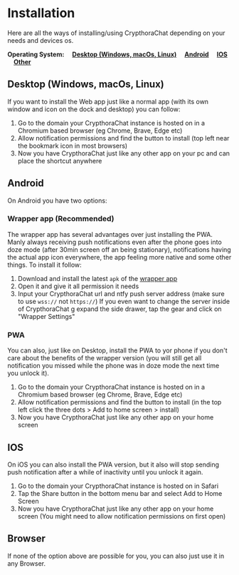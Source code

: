 # Installation
Here are all the ways of installing/using CrypthoraChat depending on your needs and devices os.

**Operating System:**
&emsp;**[Desktop (Windows, macOs, Linux)](#desktop-windows-macos-linux)**
&emsp;**[Android](#android)**
&emsp;**[IOS](#ios)**
&emsp;**[Other](#browser)**

## Desktop (Windows, macOs, Linux)
If you want to install the Web app just like a normal app (with its own window and icon on the dock and desktop) you can follow:
1. Go to the domain your CrypthoraChat instance is hosted on in a Chromium based browser (eg Chrome, Brave, Edge etc)
2. Allow notification permissions and find the button to install (top left near the bookmark icon in most browsers)
3. Now you have CrypthoraChat just like any other app on your pc and can place the shortcut anywhere

## Android
On Android you have two options:
### Wrapper app (Recommended)
The wrapper app has several advantages over just installing the PWA. Manly always receiving push notifications even after the phone goes into doze mode (after 30min screen off an being stationary), notifications having the actual app icon everywhere, the app feeling more native and some other things. To install it follow:
1. Download and install the latest `apk` of the [wrapper app](https://github.com/Mauznemo/CrypthoraChatWrapper/releases/latest)
2. Open it and give it all permission it needs
3. Input your CrypthoraChat url and ntfy push server address (make sure to use `wss://` not `https://`)
If you even want to change the server inside of CrypthoraChat g expand the side drawer, tap the gear and click on "Wrapper Settings"

### PWA
You can also, just like on Desktop, install the PWA to yor phone if you don't care about the benefits of the wrapper version (you will still get all notification you missed while the phone was in doze mode the next time you unlock it).
1. Go to the domain your CrypthoraChat instance is hosted on in a Chromium based browser (eg Chrome, Brave, Edge etc)
2. Allow notification permissions and find the button to install (in the top left click the three dots > Add to home screen > install)
3. Now you have CrypthoraChat just like any other app on your home screen

## IOS
On iOS you can also install the PWA version, but it also will stop sending push notification after a while of inactivity until you unlock it again.
1. Go to the domain your CrypthoraChat instance is hosted on in Safari
2. Tap the Share button in the bottom menu bar and select Add to Home Screen
3. Now you have CrypthoraChat just like any other app on your home screen (You might need to allow notification permissions on first open)

## Browser
If none of the option above are possible for you, you can also just use it in any Browser.